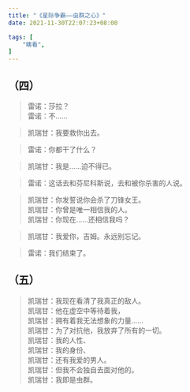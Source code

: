 ```yaml
---
title: "《星际争霸——虫群之心》"
date: 2021-11-30T22:07:23+08:00

tags: [
    "瞎看",
]
--- 
```


## （四）

> 雷诺：莎拉？  
> 雷诺：不……  

> 凯瑞甘：我要救你出去。  

> 雷诺：你都干了什么？  

> 凯瑞甘：我是……迫不得已。  

> 雷诺：这话去和芬尼科斯说，去和被你杀害的人说。  

> 凯瑞甘：你发誓说你会杀了刀锋女王。  
> 凯瑞甘：你曾是唯一相信我的人。  
> 凯瑞甘：你现在……还相信我吗？  

> 凯瑞甘：我爱你，吉姆。永远别忘记。  

> 雷诺：我们结束了。  

## （五）
> 凯瑞甘：我现在看清了我真正的敌人。  
> 凯瑞甘：他在虚空中等待着我，  
> 凯瑞甘：拥有着我无法想象的力量……  
> 凯瑞甘：为了对抗他，我放弃了所有的一切。  
> 凯瑞甘：我的人性、  
> 凯瑞甘：我的身份、  
> 凯瑞甘：还有我爱的男人。    
> 凯瑞甘：但我不会独自去面对他的。    
> 凯瑞甘：我即是虫群。    
